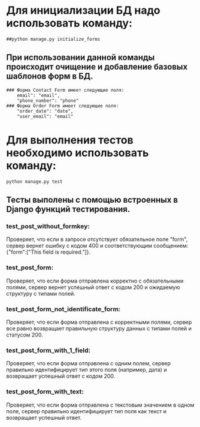 

# Для инициализации БД надо использовать команду: 

    ##python manage.py initialize_forms
    
## При использовании данной команды происходит очищение и добавление базовых шаблонов форм в БД.
    ### Форма Contact Form имеет следующие поля: 
        email": "email", 
        "phone_number": "phone"
    ### Форма Order Form имеет следующие поля: 
        "order_date": "date", 
        "user_email": "email"

# Для выполнения тестов необходимо использовать команду:

    python manage.py test

## Тесты выполены с помощью встроенных в Django функций тестирования.

### test_post_without_formkey:

Проверяет, что если в запросе отсутствует обязательное поле "form", сервер вернет ошибку с кодом 400 и соответствующим сообщением: {"form":["This field is required."]}.

### test_post_form:

Проверяет, что если форма отправлена корректно с обязательными полями, сервер вернет успешный ответ с кодом 200 и ожидаемую структуру с типами полей.

### test_post_form_not_identificate_form:

Проверяет, что если форма отправлена с корректными полями, сервер все равно возвращает правильную структуру данных с типами полей и статусом 200.

### test_post_form_with_1_field:

Проверяет, что если форма отправлена с одним полем, сервер правильно идентифицирует тип этого поля (например, дата) и возвращает успешный ответ с кодом 200.

### test_post_form_with_text:

Проверяет, что если форма отправлена с текстовым значением в одном поле, сервер правильно идентифицирует тип поля как текст и возвращает успешный ответ.
